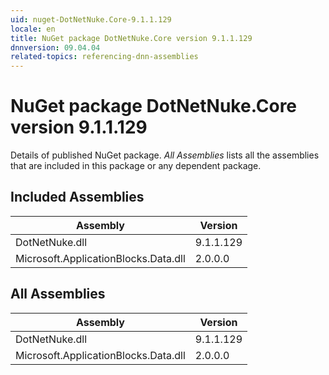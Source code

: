 ```yaml
---
uid: nuget-DotNetNuke.Core-9.1.1.129
locale: en
title: NuGet package DotNetNuke.Core version 9.1.1.129
dnnversion: 09.04.04
related-topics: referencing-dnn-assemblies
---
```


# NuGet package DotNetNuke.Core version 9.1.1.129
Details of published NuGet package.
*All Assemblies* lists all the assemblies that are included in this package or any dependent package.

## Included Assemblies

|Assembly|Version|
|---|---|
|DotNetNuke.dll|9.1.1.129|
|Microsoft.ApplicationBlocks.Data.dll|2.0.0.0|

## All Assemblies

|Assembly|Version|
|---|---|
|DotNetNuke.dll|9.1.1.129|
|Microsoft.ApplicationBlocks.Data.dll|2.0.0.0|

